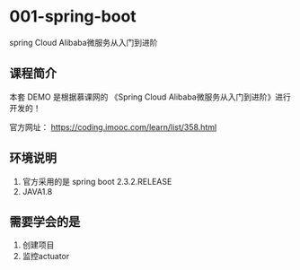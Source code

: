 # 001-spring-boot

spring Cloud Alibaba微服务从入门到进阶

## 课程简介
本套 DEMO 是根据慕课网的 《Spring Cloud Alibaba微服务从入门到进阶》进行开发的！

官方网址： https://coding.imooc.com/learn/list/358.html

##  环境说明
1. 官方采用的是 spring boot 2.3.2.RELEASE
2. JAVA1.8

## 需要学会的是
1. 创建项目
2. 监控actuator